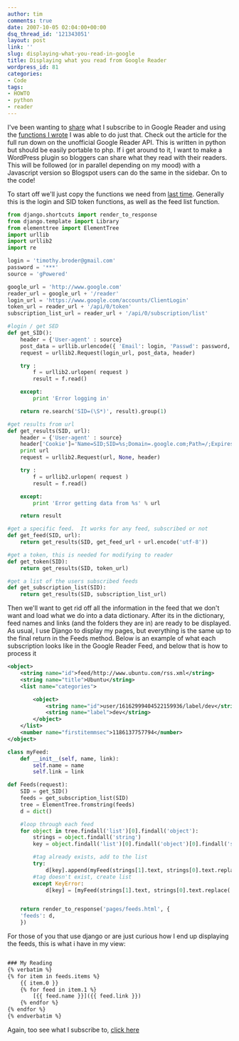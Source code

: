 ```yaml
---
author: tim
comments: true
date: 2007-10-05 02:04:00+00:00
dsq_thread_id: '121343051'
layout: post
link: ''
slug: displaying-what-you-read-in-google
title: Displaying what you read from Google Reader
wordpress_id: 81
categories:
- Code
tags:
- HOWTO
- python
- reader
---
```


I've been wanting to [share](http://www.gpowered.net/g/feeds/) what I
subscribe to in Google Reader and using the [functions I
wrote](http://gpowered.blogspot.com/2007/08/google-reader-api-functions.html)
I was able to do just that. Check out the article for the full run down on the
unofficial Google Reader API. This is written in python but should be easily
portable to php. If i get around to it, I want to make a WordPress plugin so
bloggers can share what they read with their readers. This will be followed
(or in parallel depending on my mood) with a Javascript version so Blogspot
users can do the same in the sidebar. On to the code!  
  
To start off we'll just copy the functions we need from [last
time](http://gpowered.blogspot.com/2007/08/google-reader-api-functions.html).
Generally this is the login and SID token functions, as well as the feed list
function.  

```python
from django.shortcuts import render_to_response
from django.template import Library
from elementtree import ElementTree
import urllib
import urllib2
import re

login = 'timothy.broder@gmail.com'
password = '***'
source = 'gPowered'

google_url = 'http://www.google.com'
reader_url = google_url + '/reader'
login_url = 'https://www.google.com/accounts/ClientLogin'
token_url = reader_url + '/api/0/token'
subscription_list_url = reader_url + '/api/0/subscription/list'

#login / get SED
def get_SID():
    header = {'User-agent' : source}
    post_data = urllib.urlencode({ 'Email': login, 'Passwd': password, 'service': 'reader', 'source': source, 'continue': google_url, })
    request = urllib2.Request(login_url, post_data, header)

    try :
        f = urllib2.urlopen( request )
        result = f.read()

    except:
        print 'Error logging in'

    return re.search('SID=(\S*)', result).group(1)

#get results from url
def get_results(SID, url):
    header = {'User-agent' : source}
    header['Cookie']='Name=SID;SID=%s;Domain=.google.com;Path=/;Expires=160000000000' % SID
    print url
    request = urllib2.Request(url, None, header)

    try :
        f = urllib2.urlopen( request )
        result = f.read()

    except:
        print 'Error getting data from %s' % url

    return result

#get a specific feed.  It works for any feed, subscribed or not
def get_feed(SID, url):
    return get_results(SID, get_feed_url + url.encode('utf-8'))

#get a token, this is needed for modifying to reader
def get_token(SID):
    return get_results(SID, token_url)

#get a list of the users subscribed feeds
def get_subscription_list(SID):
    return get_results(SID, subscription_list_url)
```

Then we'll want to get rid off all the information in the feed that we don't
want and load what we do into a data dictionary. After its in the dictionary,
feed names and links (and the folders they are in) are ready to be displayed.
As usual, I use Django to display my pages, but everything is the same up to
the final return in the Feeds method. Below is an example of what each
subscription looks like in the Google Reader Feed, and below that is how to
process it  

```XML
<object>
    <string name="id">feed/http://www.ubuntu.com/rss.xml</string>
    <string name="title">Ubuntu</string>
    <list name="categories">

        <object>
            <string name="id">user/16162999404522159936/label/dev</string>
            <string name="label">dev</string>
        </object>
    </list>
    <number name="firstitemmsec">1186137757794</number>
</object>
```

```python
class myFeed:
    def __init__(self, name, link):
        self.name = name
        self.link = link

def Feeds(request):
    SID = get_SID()
    feeds = get_subscription_list(SID)
    tree = ElementTree.fromstring(feeds)
    d = dict()

    #loop through each feed
    for object in tree.findall('list')[0].findall('object'):
        strings = object.findall('string')
        key = object.findall('list')[0].findall('object')[0].findall('string')[1].text

        #tag already exists, add to the list
        try:
            d[key].append(myFeed(strings[1].text, strings[0].text.replace('feed/', '')))
        #tag doesn't exist, create list
        except KeyError:
            d[key] = [myFeed(strings[1].text, strings[0].text.replace('feed/', ''))]


    return render_to_response('pages/feeds.html', {
    'feeds': d,
    })
```

For those of you that use django or are just curious how I end up displaying
the feeds, this is what i have in my view:  

```html

### My Reading
{% verbatim %}
{% for item in feeds.items %}
	{{ item.0 }}
	{% for feed in item.1 %}
		[{{ feed.name }}]({{ feed.link }})
	{% endfor %}
{% endfor %}
{% endverbatim %}
``` 
  
Again, too see what I subscribe to, [click
here](http://www.gpowered.net/g/feeds/)

